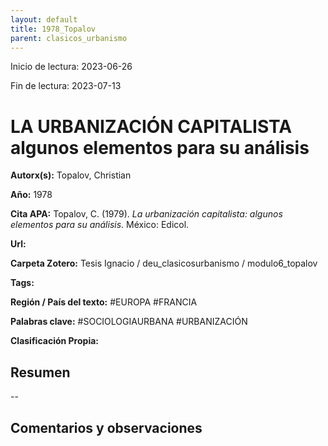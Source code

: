 ```yaml
---
layout: default
title: 1978_Topalov
parent: clasicos_urbanismo
---
```


Inicio de lectura: 2023-06-26

Fin de lectura: 2023-07-13

# LA URBANIZACIÓN CAPITALISTA algunos elementos para su análisis

**Autorx(s):** Topalov, Christian


**Año:** 1978

**Cita APA:** Topalov, C. (1979). _La urbanización capitalista: algunos elementos para su análisis_. México: Edicol.

**Url:**

**Carpeta Zotero:** Tesis Ignacio / deu_clasicosurbanismo / modulo6_topalov

**Tags:** 

**Región / País del texto:** #EUROPA #FRANCIA

**Palabras clave:** #SOCIOLOGIAURBANA #URBANIZACIÓN

**Clasificación Propia:**


## Resumen 


-- 


## Comentarios y observaciones
